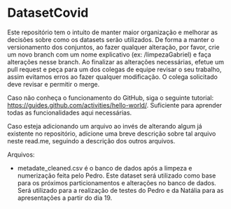 # DatasetCovid

Este repositório tem o intuito de manter maior organização e melhorar as decisões sobre como os datasets serão utilizados.
De forma a manter o versionamento dos conjuntos, ao fazer qualquer alteração, por favor, crie um novo branch com um nome explicativo (ex: /limpezaGabriel) e faça alterações nesse branch. Ao finalizar as alterações necessárias, efetue um pull request e peça para um dos colegas de equipe revisar o seu trabalho, assim evitamos erros ao fazer qualquer modificação. O colega solicitado deve revisar e permitir o merge.

Caso não conheça o funcionamento do GitHub, siga o seguinte tutorial: https://guides.github.com/activities/hello-world/. Suficiente para aprender todas as funcionalidades aqui necessárias.

Caso esteja adicionando um arquivo ao invés de alterando algum já existente no repositório, adicione uma breve descrição sobre tal arquivo neste read.me, seguindo a descrição dos outros arquivos.

Arquivos:

 - metadate_cleaned.csv é o banco de dados após a limpeza e numerização feita pelo Pedro. Este dataset será utilizado como base para os próximos particionamentos e alterações no banco de dados. Será utilizado para a realização de testes do Pedro e da Natália para as apresentações a partir do dia 19.
